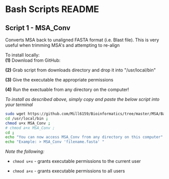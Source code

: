 # Bash Scripts README

## Script 1 - MSA_Conv

Converts MSA back to unaligned FASTA format (i.e. Blast file). This is very useful when trimming MSA's and attempting to re-align  

To install locally:  
**(1)** Download from GitHub: 

**(2)** Grab script from downloads directory and drop it into "/usr/local/bin"

**(3)** Give the executable the appropriate permissions

**(4)** Run the exectuable from any directory on the computer!

*To install as described above, simply copy and paste the below script into your terminal*

```bash
sudo wget https://github.com/Mill6159/Bioinformatics/tree/master/MSA/BashScripts/MSA_Conv -P /usr/local/bin ;
cd /usr/local/bin ;
chmod u+x MSA_Conv ;
# chmod a+x MSA_Conv ;
cd ;
echo "You can now access MSA_Conv from any directory on this computer"
echo "Example: > MSA_Conv 'filename.fasta' "
```

*Note the following:*
* ```chmod u+x``` - grants executable permissions to the current user

* ```chmod a+x``` - grants executable permissions to all users

